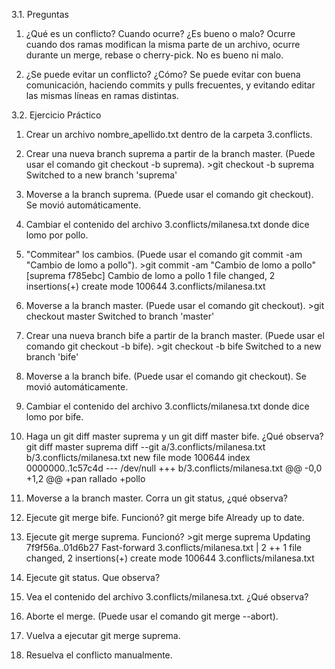 3.1. Preguntas
1. ¿Qué es un conflicto? Cuando ocurre? ¿Es bueno o malo?
    Ocurre cuando dos ramas modifican la misma parte de un archivo, ocurre durante un merge, rebase o cherry-pick. No es bueno ni malo.

2. ¿Se puede evitar un conflicto? ¿Cómo?
    Se puede evitar con buena comunicación, haciendo commits y pulls frecuentes, y evitando editar las mismas líneas en ramas distintas.


3.2. Ejercicio Práctico
1. Crear un archivo nombre_apellido.txt dentro de la carpeta 3.conflicts.


2.  Crear una nueva branch suprema a partir de la branch master. (Puede usar el comando git checkout -b suprema).
        >git checkout -b suprema
    Switched to a new branch 'suprema'

3. Moverse a la branch suprema. (Puede usar el comando git checkout).
        Se movió automáticamente.

4. Cambiar el contenido del archivo 3.conflicts/milanesa.txt donde dice lomo por pollo.


5. "Commitear" los cambios. (Puede usar el comando git commit -am "Cambio de lomo a pollo").
        >git commit -am "Cambio de lomo a pollo"
    [suprema f785ebc] Cambio de lomo a pollo
    1 file changed, 2 insertions(+)
    create mode 100644 3.conflicts/milanesa.txt

6. Moverse a la branch master. (Puede usar el comando git checkout).
        >git checkout master
    Switched to branch 'master'

7. Crear una nueva branch bife a partir de la branch master. (Puede usar el comando git checkout -b bife).
        >git checkout -b bife
    Switched to a new branch 'bife'

8. Moverse a la branch bife. (Puede usar el comando git checkout).
        Se movió automáticamente.

9. Cambiar el contenido del archivo 3.conflicts/milanesa.txt donde dice lomo por bife.


10. Haga un git diff master suprema y un git diff master bife. ¿Qué observa?
        git diff master suprema
    diff --git a/3.conflicts/milanesa.txt b/3.conflicts/milanesa.txt
    new file mode 100644
    index 0000000..1c57c4d
    --- /dev/null
    +++ b/3.conflicts/milanesa.txt
    @@ -0,0 +1,2 @@
    +pan rallado
    +pollo

11. Moverse a la branch master. Corra un git status, ¿qué observa?


12. Ejecute git merge bife. Funcionó?
        git merge bife
    Already up to date.

13. Ejecute git merge suprema. Funcionó?
        >git merge suprema
    Updating 7f9f56a..01d6b27
    Fast-forward
    3.conflicts/milanesa.txt | 2 ++
    1 file changed, 2 insertions(+)
    create mode 100644 3.conflicts/milanesa.txt

14. Ejecute git status. Que observa?


15. Vea el contenido del archivo 3.conflicts/milanesa.txt. ¿Qué observa?


16. Aborte el merge. (Puede usar el comando git merge --abort).


17. Vuelva a ejecutar git merge suprema.


18. Resuelva el conflicto manualmente.

